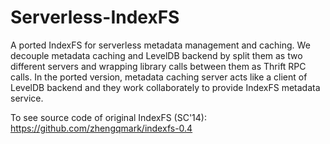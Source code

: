 Serverless-IndexFS
===============

A ported IndexFS for serverless metadata management and caching. We decouple metadata caching and LevelDB backend by split them as two different servers and wrapping library calls between them as Thrift RPC calls. In the ported version, metadata caching server acts like a client of LevelDB backend and they work collaborately to provide IndexFS metadata service.

To see source code of original IndexFS (SC'14): https://github.com/zhengqmark/indexfs-0.4
